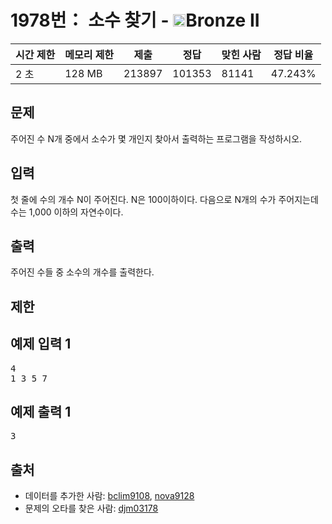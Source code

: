 # 1978번： 소수 찾기 - <img src="https://static.solved.ac/tier_small/4.svg" style="height:20px" />Bronze II


| 시간 제한 | 메모리 제한 | 제출 | 정답 | 맞힌 사람 | 정답 비율 |
| --- | --- | --- | --- | --- | --- |
| 2 초 | 128 MB | 213897 | 101353 | 81141 | 47.243% |


## 문제


주어진 수 N개 중에서 소수가 몇 개인지 찾아서 출력하는 프로그램을 작성하시오.




## 입력


첫 줄에 수의 개수 N이 주어진다. N은 100이하이다. 다음으로 N개의 수가 주어지는데 수는 1,000 이하의 자연수이다.




## 출력


주어진 수들 중 소수의 개수를 출력한다.




## 제한




## 예제 입력 1


<pre>4
1 3 5 7
</pre>


## 예제 출력 1


<pre>3
</pre>






## 출처


- 데이터를 추가한 사람: [bclim9108](/user/bclim9108), [nova9128](/user/nova9128)
- 문제의 오타를 찾은 사람: [djm03178](/user/djm03178)




